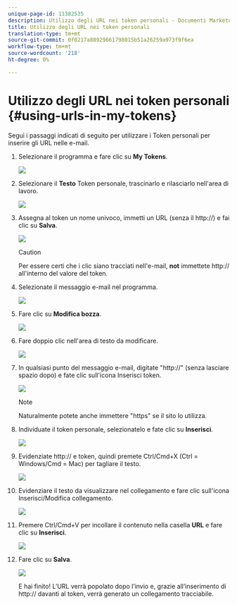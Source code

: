 ```yaml
---
unique-page-id: 11382535
description: Utilizzo degli URL nei token personali - Documenti Marketo - Documentazione prodotto
title: Utilizzo degli URL nei token personali
translation-type: tm+mt
source-git-commit: 0f0217a88929661798015b51a26259a973f9f6ea
workflow-type: tm+mt
source-wordcount: '218'
ht-degree: 0%

---
```



# Utilizzo degli URL nei token personali {#using-urls-in-my-tokens}

Segui i passaggi indicati di seguito per utilizzare i Token personali per inserire gli URL nelle e-mail.

1. Selezionare il programma e fare clic su **My Tokens**.

   ![](assets/one-4.png)

1. Selezionare il **Testo** Token personale, trascinarlo e rilasciarlo nell&#39;area di lavoro.

   ![](assets/two-4.png)

1. Assegna al token un nome univoco, immetti un URL (senza il http://) e fai clic su **Salva**.

   ![](assets/three-4.png)

   >[!CAUTION]
   >
   >Per essere certi che i clic siano tracciati nell&#39;e-mail, **not** immettete http:// all&#39;interno del valore del token.

1. Selezionate il messaggio e-mail nel programma.

   ![](assets/four-3.png)

1. Fare clic su **Modifica bozza**.

   ![](assets/five-3.png)

1. Fare doppio clic nell&#39;area di testo da modificare.

   ![](assets/six-1.png)

1. In qualsiasi punto del messaggio e-mail, digitate &quot;http://&quot; (senza lasciare spazio dopo) e fate clic sull&#39;icona Inserisci token.

   ![](assets/seven.png)

   >[!NOTE]
   >
   >Naturalmente potete anche immettere &quot;https&quot; se il sito lo utilizza.

1. Individuate il token personale, selezionatelo e fate clic su **Inserisci**.

   ![](assets/eight.png)

1. Evidenziate http:// e token, quindi premete Ctrl/Cmd+X (Ctrl = Windows/Cmd = Mac) per tagliare il testo.

   ![](assets/nine.png)

1. Evidenziare il testo da visualizzare nel collegamento e fare clic sull&#39;icona Inserisci/Modifica collegamento.

   ![](assets/ten.png)

1. Premere Ctrl/Cmd+V per incollare il contenuto nella casella **URL** e fare clic su **Inserisci**.

   ![](assets/eleven.png)

1. Fare clic su **Salva**.

   ![](assets/twelve.png)

   E hai finito! L’URL verrà popolato dopo l’invio e, grazie all’inserimento di http:// davanti al token, verrà generato un collegamento tracciabile.
